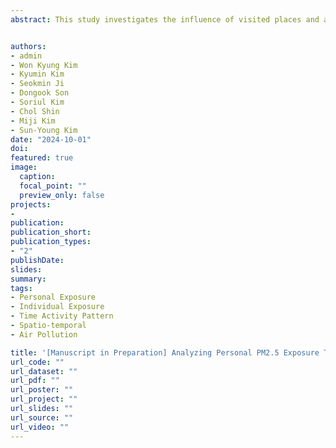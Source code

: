 ```yaml
---
abstract: This study investigates the influence of visited places and activities on personal exposure to PM2.5, considering seasonal and weekday/weekend variations. Data were collected from 54 senior participants in South Korea using GPS devices, personal air pollution monitors, and travel diaries during spring and summer of 2023. The study analyzed 13 activity-place-move variables and their association with PM2.5 exposure through stratified linear regression. Results revealed significant variability across season-day groups, with the highest explanatory power in spring weekends (R²=0.62). Notably, spending more time on "preparing meals at non-home-indoor" was linked to a reduction in PM2.5 exposure during weekends but not on weekdays. These findings highlight the need for targeted strategies to minimize personal air pollution exposure based on activity patterns and timing.


authors:
- admin
- Won Kyung Kim
- Kyumin Kim
- Seokmin Ji
- Dongook Son
- Soriul Kim
- Chol Shin
- Miji Kim
- Sun-Young Kim
date: "2024-10-01"
doi:
featured: true
image:
  caption:
  focal_point: ""
  preview_only: false
projects:
- 
publication:
publication_short:
publication_types:
- "2"
publishDate:
slides:
summary:
tags:
- Personal Exposure
- Individual Exposure
- Time Activity Pattern
- Spatio-temporal
- Air Pollution

title: '[Manuscript in Preparation] Analyzing Personal PM2.5 Exposure Through APT (Activity-Place-Transport) varialbes: Integration of Time Activity Patterns, Place, and Transportation'
url_code: ""
url_dataset: ""
url_pdf: ""
url_poster: ""
url_project: ""
url_slides: ""
url_source: ""
url_video: ""
---
```

